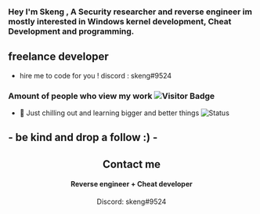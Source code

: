 ### Hey I'm Skeng , A Security researcher and reverse engineer im mostly interested in Windows kernel development, Cheat Development and programming. 


## freelance developer
- hire me to code for you ! discord : skeng#9524
### Amount of people who view my work ![Visitor Badge](https://visitor-badge.laobi.icu/badge?page_id=DefaultO.DefaultO)
- 🔭 Just chilling out and learning bigger and better things
![Status](https://github-readme-stats.vercel.app/api?username=Skengdoo&show_icons=true&hide_border=true&count_private=true&theme=buefy)



## - be kind and drop a follow :) -


<h2 align="center">Contact me</h2>
<h4 align="center">Reverse engineer + Cheat developer</h4>
<p align="center">Discord: skeng#9524</p>

</pre><br>



